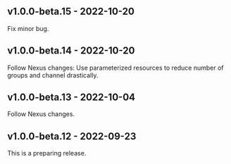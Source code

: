 ## v1.0.0-beta.15 - 2022-10-20

Fix minor bug.

## v1.0.0-beta.14 - 2022-10-20

Follow Nexus changes: Use parameterized resources to reduce number of groups and channel drastically.

## v1.0.0-beta.13 - 2022-10-04

Follow Nexus changes.

## v1.0.0-beta.12 - 2022-09-23

This is a preparing release.